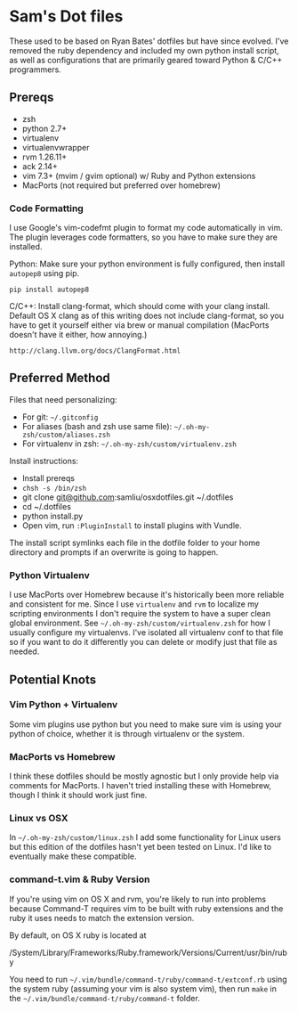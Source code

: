 # Sam's Dot files

These used to be based on Ryan Bates' dotfiles but have since evolved. I've
removed the ruby dependency and included my own python install script, as well
as configurations that are primarily geared toward Python & C/C++ programmers.

## Prereqs
  * zsh
  * python 2.7+
  * virtualenv
  * virtualenvwrapper
  * rvm 1.26.11+
  * ack 2.14+
  * vim 7.3+ (mvim / gvim optional) w/ Ruby and Python extensions
  * MacPorts (not required but preferred over homebrew)

### Code Formatting

I use Google's vim-codefmt plugin to format my code automatically in vim. The
plugin leverages code formatters, so you have to make sure they are installed.

Python: Make sure your python environment is fully configured, then install
`autopep8` using pip.

```
pip install autopep8
```

C/C++: Install clang-format, which should come with your clang install. Default
OS X clang as of this writing does not include clang-format, so you have to get
it yourself either via brew or manual compilation (MacPorts doesn't have it
either, how annoying.)
```
http://clang.llvm.org/docs/ClangFormat.html
```

## Preferred Method
Files that need personalizing:
  * For git: `~/.gitconfig`
  * For aliases (bash and zsh use same file): `~/.oh-my-zsh/custom/aliases.zsh`
  * For virtualenv in zsh: `~/.oh-my-zsh/custom/virtualenv.zsh`

Install instructions:
  * Install prereqs
  * `chsh -s /bin/zsh`
  * git clone git@github.com:samliu/osxdotfiles.git ~/.dotfiles
  * cd ~/.dotfiles
  * python install.py
  * Open vim, run `:PluginInstall` to install plugins with Vundle.

The install script symlinks each file in the dotfile folder to your home
directory and prompts if an overwrite is going to happen.

### Python Virtualenv
I use MacPorts over Homebrew because it's historically been more reliable and 
consistent for me. Since I use `virtualenv` and `rvm` to localize my scripting
environments I don't require the system to have a super clean global 
environment. See `~/.oh-my-zsh/custom/virtualenv.zsh` for how I usually 
configure my virtualenvs. I've isolated all virtualenv conf to that file so if 
you want to do it differently you can delete or modify just that file as needed.


## Potential Knots

### Vim Python + Virtualenv
Some vim plugins use python but you need to make sure vim is using your python 
of choice, whether it is through virtualenv or the system.

### MacPorts vs Homebrew
I think these dotfiles should be mostly agnostic but I only provide help via
comments for MacPorts. I haven't tried installing these with Homebrew, though
I think it should work just fine.

### Linux vs OSX
In `~/.oh-my-zsh/custom/linux.zsh` I add some functionality for Linux users but
this edition of the dotfiles hasn't yet been tested on Linux. I'd like to 
eventually make these compatible.

### command-t.vim & Ruby Version
If you're using vim on OS X and rvm, you're likely to run into problems because
Command-T requires vim to be built with ruby extensions and the ruby it uses
needs to match the extension version.

By default, on OS X ruby is located at 

  /System/Library/Frameworks/Ruby.framework/Versions/Current/usr/bin/ruby

You need to run `~/.vim/bundle/command-t/ruby/command-t/extconf.rb` using the
system ruby (assuming your vim is also system vim), then run `make` in
the `~/.vim/bundle/command-t/ruby/command-t` folder.
